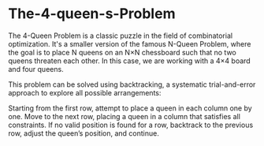 # The-4-queen-s-Problem
The 4-Queen Problem is a classic puzzle in the field of combinatorial optimization. It's a smaller version of the famous N-Queen Problem, where the goal is to place N queens on an N×N chessboard such that no two queens threaten each other. In this case, we are working with a 4×4 board and four queens.

This problem can be solved using backtracking, a systematic trial-and-error approach to explore all possible arrangements:

Starting from the first row, attempt to place a queen in each column one by one.
Move to the next row, placing a queen in a column that satisfies all constraints.
If no valid position is found for a row, backtrack to the previous row, adjust the queen’s position, and continue.
